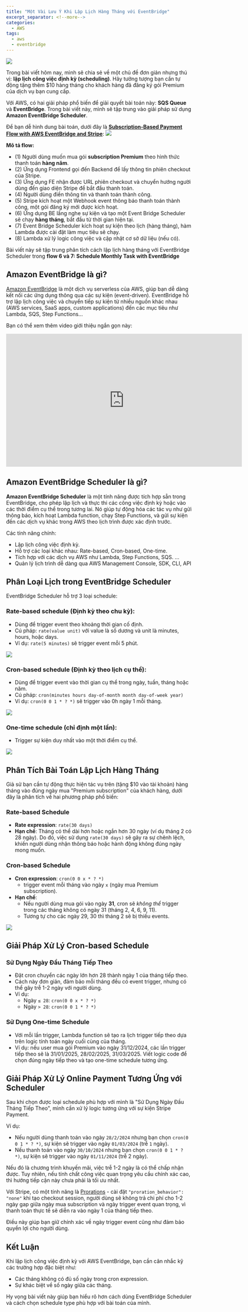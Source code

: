 ```yaml
---
title: "Một Vài Lưu Ý Khi Lập Lịch Hàng Tháng với EventBridge"
excerpt_separator: <!--more-->
categories:
  - AWS
tags:
  - aws
  - eventbridge
---
```


![](/assets/images/2024/12/2024-12-10-even-bridge-scheduler-cover.jpg)

Trong bài viết hôm nay, mình sẽ chia sẻ về một chủ đề đơn giản nhưng thú vị: **lập lịch công việc định kỳ (scheduling)**. Hãy tưởng tượng bạn cần tự động tặng thêm $10 hàng tháng cho khách hàng đã đăng ký gói Premium của dịch vụ bạn cung cấp.

Với AWS, có hai giải pháp phổ biến để giải quyết bài toán này: **SQS Queue** và **EventBridge**. Trong bài viết này, mình sẽ tập trung vào giải pháp sử dụng **Amazon EventBridge Scheduler**.

Để bạn dễ hình dung bài toán, dưới đây là [**Subscription-Based Payment Flow with AWS EventBridge and Stripe**](https://drive.google.com/file/d/1zsuc1sh_sLDmxJxjsJRunB42yioDdwdm/view?usp=drive_link):
![](/assets/images/2024/12/2024-12-10-even-bridge-scheduler-flow-1.png)

**Mô tả flow:**

- (1) Người dùng muốn mua gói **subscription Premium** theo hình thức thanh toán **hàng năm**.
- (2) Ứng dụng Frontend gọi đến Backend để lấy thông tin phiên checkout của Stripe.
- (3) Ứng dụng FE nhận được URL phiên checkout và chuyển hướng người dùng đến giao diện Stripe để bắt đầu thanh toán.
- (4) Người dùng điền thông tin và thanh toán thành công.
- (5) Stripe kích hoạt một Webhook event thông báo thanh toán thành công, một gói đăng ký mới được kích hoạt.
- (6) Ứng dụng BE lắng nghe sự kiện và tạo một Event Bridge Scheduler sẽ chạy **hàng tháng**, bắt đầu từ thời gian hiện tại.
- (7) Event Bridge Scheduler kích hoạt sự kiện theo lịch (hàng tháng), hàm Lambda được cài đặt làm mục tiêu sẽ chạy.
- (8) Lambda xử lý logic công việc và cập nhật cơ sở dữ liệu (nếu có).

Bài viết này sẽ tập trung phân tích cách lập lịch hàng tháng với EventBridge Scheduler trong **flow 6 và 7: Schedule Monthly Task with EventBridge**

## Amazon EventBridge là gì?
[Amazon EventBridge](https://aws.amazon.com/eventbridge/) là một dịch vụ serverless của AWS, giúp bạn dễ dàng kết nối các ứng dụng thông qua các sự kiện (event-driven). EventBridge hỗ trợ lập lịch công việc và chuyển tiếp sự kiện từ nhiều nguồn khác nhau (AWS services, SaaS apps, custom applications) đến các mục tiêu như Lambda, SQS, Step Functions...

Bạn có thể xem thêm video giới thiệu ngắn gọn này:
<iframe width="640" height="360" src="https://www.youtube.com/embed/5K6qpMOVS0E?si=XaQ5r_pPQI-1yD7y" frameborder="0" allowfullscreen></iframe>

## Amazon EventBridge Scheduler là gì?

**Amazon EventBridge Scheduler** là một tính năng được tích hợp sẵn trong EventBridge, cho phép lập lịch và thực thi các công việc định kỳ hoặc vào các thời điểm cụ thể trong tương lai. Nó giúp tự động hóa các tác vụ như gửi thông báo, kích hoạt Lambda function, chạy Step Functions, và gửi sự kiện đến các dịch vụ khác trong AWS theo lịch trình được xác định trước.

Các tính năng chính:
- Lập lịch công việc định kỳ.
- Hỗ trợ các loại khác nhau: Rate-based, Cron-based, One-time.
- Tích hợp với các dịch vụ AWS như Lambda, Step Functions, SQS. ...
- Quản lý lịch trình dễ dàng qua AWS Management Console, SDK, CLI, API

## Phân Loại Lịch trong EventBridge Scheduler

EventBridge Scheduler hỗ trợ 3 loại schedule:

### **Rate-based** schedule (Định kỳ theo chu kỳ):
- Dùng để trigger event theo khoảng thời gian cố định.
- Cú pháp: `rate(value unit)` với value là số dương và unit là minutes, hours, hoặc days.
- Ví dụ: `rate(5 minutes)` sẽ trigger event mỗi 5 phút.

![](/assets/images/2024/12/2024-12-10-even-bridge-scheduler-rate.png)

### **Cron-based** schedule (Định kỳ theo lịch cụ thể):
- Dùng để trigger event vào thời gian cụ thể trong ngày, tuần, tháng hoặc năm.
- Cú pháp: `cron(minutes hours day-of-month month day-of-week year)`
- Ví dụ: `cron(0 0 1 * ? *)` sẽ trigger vào 0h ngày 1 mỗi tháng.

![](/assets/images/2024/12/2024-12-10-even-bridge-scheduler-cron.png)

### **One-time** schedule (chỉ định một lần):
- Trigger sự kiện duy nhất vào một thời điểm cụ thể.

![](/assets/images/2024/12/2024-12-10-even-bridge-scheduler-one-time-schedule.png)

## Phân Tích Bài Toán Lập Lịch Hàng Tháng

Giả sử bạn cần tự động thực hiện tác vụ trên (tặng $10 vào tài khoản) hàng tháng vào đúng ngày mua "Premium subscription" của khách hàng, dưới đây là phân tích về hai phương pháp phổ biến:

### Rate-based Schedule
- **Rate expression**: `rate(30 days)`
- **Hạn chế**: Tháng có thể dài hơn hoặc ngắn hơn 30 ngày (ví dụ tháng 2 có 28 ngày). Do đó, việc sử dụng `rate(30 days)` sẽ gây ra sự chênh lệch, khiến người dùng nhận thông báo hoặc hành động không đúng ngày mong muốn.

### Cron-based Schedule
- **Cron expression**: `cron(0 0 x * ? *)`
  - trigger event mỗi tháng vào ngày `x` (ngày mua Premium subscription).
- **Hạn chế**:
  - Nếu người dùng mua gói vào ngày **31**, cron sẽ *không thể* trigger trong các tháng không có ngày 31 (tháng 2, 4, 6, 9, 11).
  - Tương tự cho các ngày 29, 30 thì tháng 2 sẽ bị thiếu events.

![](/assets/images/2024/12/2024-12-10-even-bridge-scheduler-cron.png)

## Giải Pháp Xử Lý Cron-based Schedule
### Sử Dụng Ngày Đầu Tháng Tiếp Theo
- Đặt cron chuyển các ngày lớn hơn 28 thành ngày 1 của tháng tiếp theo.
- Cách này đơn giản, đảm bảo mỗi tháng đều có event trigger, nhưng có thể gây trễ 1-2 ngày với người dùng.
- Ví dụ:
  - Ngày `≤ 28`: `cron(0 0 x * ? *)`
  - Ngày `> 28`: `cron(0 0 1 * ? *)`

### Sử Dụng One-time Schedule
- Với mỗi lần trigger, Lambda function sẽ tạo ra lịch trigger tiếp theo dựa trên logic tính toán ngày cuối cùng của tháng.
- Ví dụ: nếu user mua gói Premium vào ngày 31/12/2024, các lần trigger tiếp theo sẽ là 31/01/2025, 28/02/2025, 31/03/2025. Viết logic code để chọn đúng ngày tiếp theo và tạo one-time schedule tương ứng.

## Giải Pháp Xử Lý Online Payment Tương Ứng với Scheduler
Sau khi chọn được loại schedule phù hợp với mình là "Sử Dụng Ngày Đầu Tháng Tiếp Theo", mình cần xử lý logic tương ứng với sự kiện Stripe Payment.

Ví dụ:
- Nếu người dùng thanh toán vào ngày `28/2/2024` nhưng bạn chọn `cron(0 0 1 * ? *)`, sự kiện sẽ trigger vào ngày `01/03/2024` (trễ `1` ngày).
- Nếu thanh toán vào ngày `30/10/2024` nhưng bạn chọn `cron(0 0 1 * ? *)`, sự kiện sẽ trigger vào ngày `01/11/2024` (trễ 2 ngày).

Nếu đó là chương trình khuyến mãi, việc trễ 1-2 ngày là có thể chấp nhận được. Tuy nhiên, nếu tính chất công việc quan trọng yêu cầu chính xác cao, thì hướng tiếp cận này chưa phải là tối ưu nhất.

Với Stripe, có một tính năng là [Prorations](https://docs.stripe.com/billing/subscriptions/prorations#when-prorations-are-applied) - cài đặt `"proration_behavior": "none"` khi tạo checkout session, người dùng sẽ không trả chi phí cho 1-2 ngày gap giữa ngày mua subscription và ngày trigger event quan trọng, vì thanh toán thực tế sẽ diễn ra vào ngày 1 của tháng tiếp theo.

Điều này giúp bạn giữ chính xác về ngày trigger event cũng như đảm bảo quyền lợi cho người dùng.


## Kết Luận
Khi lập lịch công việc định kỳ với AWS EventBridge, bạn cần cân nhắc kỹ các trường hợp đặc biệt như:

- Các tháng không có đủ số ngày trong cron expression.
- Sự khác biệt về số ngày giữa các tháng.

Hy vọng bài viết này giúp bạn hiểu rõ hơn cách dùng EventBridge Scheduler và cách chọn schedule type phù hợp với bài toán của mình.